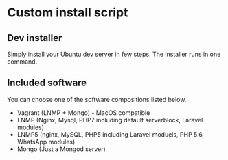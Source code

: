 # Custom install script

## Dev installer
Simply install your Ubuntu dev server in few steps. The installer runs in one command.

## Included software
You can choose one of the software compositions listed below.

- Vagrant (LNMP + Mongo) - MacOS compatible
- LNMP (Nginx, Mysql, PHP7 including default serverblock, Laravel modules)
- LNMP5 (nginx, MySQL, PHP5 including Laravel moduels, PHP 5.6, WhatsApp modules)
- Mongo (Just a Mongod server)

